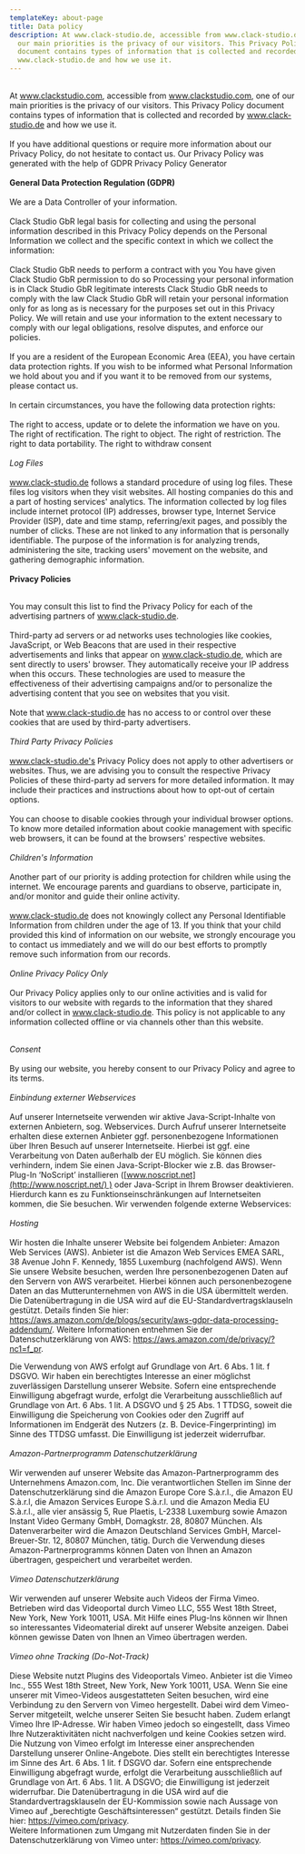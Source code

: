 ```yaml
---
templateKey: about-page
title: Data policy
description: At www.clack-studio.de, accessible from www.clack-studio.de, one of
  our main priorities is the privacy of our visitors. This Privacy Policy
  document contains types of information that is collected and recorded by
  www.clack-studio.de and how we use it.
---
```

\
At www.clackstudio.com, accessible from www.clackstudio.com, one of our main priorities is the privacy of our visitors. This Privacy Policy document contains types of information that is collected and recorded by www.clack-studio.de and how we use it.
\
\
If you have additional questions or require more information about our Privacy Policy, do not hesitate to contact us. Our Privacy Policy was generated with the help of GDPR Privacy Policy Generator
\
\
**General Data Protection Regulation (GDPR)**
\
\
We are a Data Controller of your information.
\
\
Clack Studio GbR legal basis for collecting and using the personal information described in this Privacy Policy depends on the Personal Information we collect and the specific context in which we collect the information:
\
\
Clack Studio GbR needs to perform a contract with you
You have given Clack Studio GbR permission to do so
Processing your personal information is in Clack Studio GbR legitimate interests
Clack Studio GbR needs to comply with the law
Clack Studio GbR will retain your personal information only for as long as is necessary for the purposes set out in this Privacy Policy. We will retain and use your information to the extent necessary to comply with our legal obligations, resolve disputes, and enforce our policies.
\
\
If you are a resident of the European Economic Area (EEA), you have certain data protection rights. If you wish to be informed what Personal Information we hold about you and if you want it to be removed from our systems, please contact us.
\
\
In certain circumstances, you have the following data protection rights:
\
\
The right to access, update or to delete the information we have on you. The right of rectification. The right to object. The right of restriction. The right to data portability. The right to withdraw consent\
*\
Log Files*
\
\
www.clack-studio.de follows a standard procedure of using log files. These files log visitors when they visit websites. All hosting companies do this and a part of hosting services' analytics. The information collected by log files include internet protocol (IP) addresses, browser type, Internet Service Provider (ISP), date and time stamp, referring/exit pages, and possibly the number of clicks. These are not linked to any information that is personally identifiable. The purpose of the information is for analyzing trends, administering the site, tracking users' movement on the website, and gathering demographic information.
\
\
**Privacy Policies**

\
You may consult this list to find the Privacy Policy for each of the advertising partners of www.clack-studio.de.
\
\
Third-party ad servers or ad networks uses technologies like cookies, JavaScript, or Web Beacons that are used in their respective advertisements and links that appear on www.clack-studio.de, which are sent directly to users' browser. They automatically receive your IP address when this occurs. These technologies are used to measure the effectiveness of their advertising campaigns and/or to personalize the advertising content that you see on websites that you visit.
\
\
Note that www.clack-studio.de has no access to or control over these cookies that are used by third-party advertisers.
\
\
*Third Party Privacy Policies*
\
\
www.clack-studio.de's Privacy Policy does not apply to other advertisers or websites. Thus, we are advising you to consult the respective Privacy Policies of these third-party ad servers for more detailed information. It may include their practices and instructions about how to opt-out of certain options.
\
\
You can choose to disable cookies through your individual browser options. To know more detailed information about cookie management with specific web browsers, it can be found at the browsers' respective websites.
\
\
*Children's Information*
\
\
Another part of our priority is adding protection for children while using the internet. We encourage parents and guardians to observe, participate in, and/or monitor and guide their online activity.
\
\
www.clack-studio.de does not knowingly collect any Personal Identifiable Information from children under the age of 13. If you think that your child provided this kind of information on our website, we strongly encourage you to contact us immediately and we will do our best efforts to promptly remove such information from our records.
\
\
*Online Privacy Policy Only*
\
\
Our Privacy Policy applies only to our online activities and is valid for visitors to our website with regards to the information that they shared and/or collect in www.clack-studio.de. This policy is not applicable to any information collected offline or via channels other than this website.

\
*Consent*
\
\
By using our website, you hereby consent to our Privacy Policy and agree to its terms.\
\
*Einbindung externer Webservices*\
\
Auf unserer Internetseite verwenden wir aktive Java-Script-Inhalte von externen Anbietern, sog. Webservices. Durch Aufruf unserer Internetseite erhalten diese externen Anbieter ggf. personenbezogene Informationen über Ihren Besuch auf unserer Internetseite. Hierbei ist ggf. eine Verarbeitung von Daten außerhalb der EU möglich. Sie können dies verhindern, indem Sie einen Java-Script-Blocker wie z.B. das Browser-Plug-In ‘NoScript’ installieren ([www.noscript.net](http://www.noscript.net/) ) oder Java-Script in Ihrem Browser deaktivieren. Hierdurch kann es zu Funktionseinschränkungen auf Internetseiten kommen, die Sie besuchen. Wir verwenden folgende externe Webservices:\
\
*Hosting*\
\
Wir hosten die Inhalte unserer Website bei folgendem Anbieter: Amazon Web Services (AWS). Anbieter ist die Amazon Web Services EMEA SARL, 38 Avenue John F. Kennedy, 1855 Luxemburg (nachfolgend AWS). Wenn Sie unsere Website besuchen, werden Ihre personenbezogenen Daten auf den Servern von AWS verarbeitet. Hierbei können auch personenbezogene Daten an das Mutterunternehmen von AWS in die USA übermittelt werden. Die Datenübertragung in die USA wird auf die EU-Standardvertragsklauseln gestützt. Details finden Sie hier: <https://aws.amazon.com/de/blogs/security/aws-gdpr-data-processing-addendum/>. Weitere Informationen entnehmen Sie der Datenschutzerklärung von AWS: https://aws.amazon.com/de/privacy/?nc1=f_pr. 

Die Verwendung von AWS erfolgt auf Grundlage von Art. 6 Abs. 1 lit. f DSGVO. Wir haben ein berechtigtes Interesse an einer möglichst zuverlässigen Darstellung unserer Website. Sofern eine entsprechende Einwilligung abgefragt wurde, erfolgt die Verarbeitung ausschließlich auf Grundlage von Art. 6 Abs. 1 lit. A DSGVO und § 25 Abs. 1 TTDSG, soweit die Einwilligung die Speicherung von Cookies oder den Zugriff auf Informationen im Endgerät des Nutzers (z. B. Device-Fingerprinting) im Sinne des TTDSG umfasst. Die Einwilligung ist jederzeit widerrufbar.\
\
*Amazon-Partnerprogramm Datenschutzerklärung*\
\
Wir verwenden auf unserer Website das Amazon-Partnerprogramm des Unternehmens Amazon.com, Inc. Die verantwortlichen Stellen im Sinne der Datenschutzerklärung sind die Amazon Europe Core S.à.r.l., die Amazon EU S.à.r.l, die Amazon Services Europe S.à.r.l. und die Amazon Media EU S.à.r.l., alle vier ansässig 5, Rue Plaetis, L-2338 Luxemburg sowie Amazon Instant Video Germany GmbH, Domagkstr. 28, 80807 München. Als Datenverarbeiter wird die Amazon Deutschland Services GmbH, Marcel-Breuer-Str. 12, 80807 München, tätig. Durch die Verwendung dieses Amazon-Partnerprogramms können Daten von Ihnen an Amazon übertragen, gespeichert und verarbeitet werden.\
\
*Vimeo Datenschutzerklärung*\
\
Wir verwenden auf unserer Website auch Videos der Firma Vimeo. Betrieben wird das Videoportal durch Vimeo LLC, 555 West 18th Street, New York, New York 10011, USA. Mit Hilfe eines Plug-Ins können wir Ihnen so interessantes Videomaterial direkt auf unserer Website anzeigen. Dabei können gewisse Daten von Ihnen an Vimeo übertragen werden.\
\
*Vimeo ohne Tracking (Do-Not-Track)*\
\
Diese Website nutzt Plugins des Videoportals Vimeo. Anbieter ist die Vimeo Inc., 555 West 18th Street, New York, New York 10011, USA. Wenn Sie eine unserer mit Vimeo-Videos ausgestatteten Seiten besuchen, wird eine Verbindung zu den Servern von Vimeo hergestellt. Dabei wird dem Vimeo-Server mitgeteilt, welche unserer Seiten Sie besucht haben. Zudem erlangt Vimeo Ihre IP-Adresse. Wir haben Vimeo jedoch so eingestellt, dass Vimeo Ihre Nutzeraktivitäten nicht nachverfolgen und keine Cookies setzen wird. Die Nutzung von Vimeo erfolgt im Interesse einer ansprechenden Darstellung unserer Online-Angebote. Dies stellt ein berechtigtes Interesse im Sinne des Art. 6 Abs. 1 lit. f DSGVO dar. Sofern eine entsprechende Einwilligung abgefragt wurde, erfolgt die Verarbeitung ausschließlich auf Grundlage von Art. 6 Abs. 1 lit. A DSGVO; die Einwilligung ist jederzeit widerrufbar. Die Datenübertragung in die USA wird auf die Standardvertragsklauseln der EU-Kommission sowie nach Aussage von Vimeo auf „berechtigte Geschäftsinteressen“ gestützt. Details finden Sie hier: <https://vimeo.com/privacy>. \
Weitere Informationen zum Umgang mit Nutzerdaten finden Sie in der Datenschutzerklärung von Vimeo unter: https://vimeo.com/privacy.